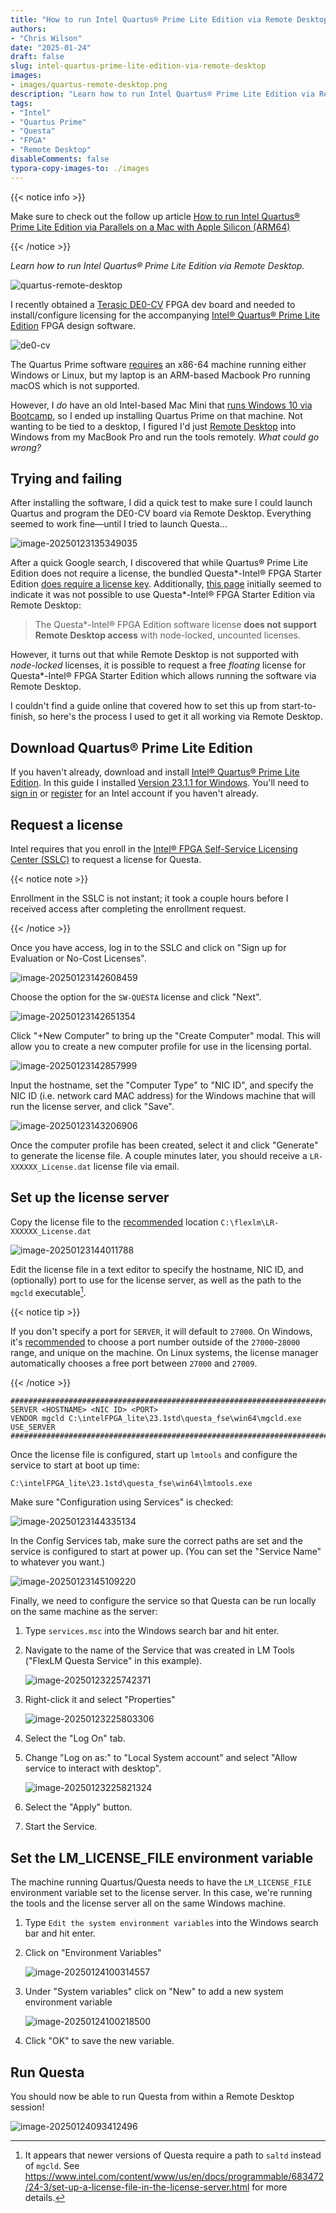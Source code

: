 ```yaml
---
title: "How to run Intel Quartus® Prime Lite Edition via Remote Desktop"
authors:
- "Chris Wilson"
date: "2025-01-24"
draft: false
slug: intel-quartus-prime-lite-edition-via-remote-desktop
images:
- images/quartus-remote-desktop.png
description: "Learn how to run Intel Quartus® Prime Lite Edition via Remote Desktop."
tags:
- "Intel"
- "Quartus Prime"
- "Questa"
- "FPGA"
- "Remote Desktop"
disableComments: false
typora-copy-images-to: ./images
---
```


{{< notice info >}}

Make sure to check out the follow up article [How to run Intel Quartus® Prime Lite Edition via Parallels on a Mac with Apple Silicon (ARM64)](https://cgnd.dev/posts/intel-quartus-prime-lite-edition-via-parallels-mac-apple-silicon-arm64/)

{{< /notice >}}

*Learn how to run Intel Quartus® Prime Lite Edition via Remote Desktop.*

![quartus-remote-desktop](images/quartus-remote-desktop.png)

I recently obtained a [Terasic DE0-CV](https://www.terasic.com.tw/cgi-bin/page/archive.pl?Language=English&CategoryNo=163&No=921) FPGA dev board and needed to install/configure licensing for the accompanying [Intel® Quartus® Prime Lite Edition](https://www.intel.com/content/www/us/en/collections/products/fpga/software/downloads.html?s=Newest&edition=lite&f:guidetmD240C377263B4C70A4EA0E452D0182CA=%5BIntel%C2%AE%20Quartus%C2%AE%20Prime%20Design%20Software%3BIntel%C2%AE%20Quartus%C2%AE%20Prime%20Lite%20Edition%5D) FPGA design software.

![de0-cv](images/de0-cv.png)

The Quartus Prime software [requires](https://www.intel.com/content/www/us/en/support/programmable/support-resources/design-software/os-support.html) an x86-64 machine running either Windows or Linux, but my laptop is an ARM-based Macbook Pro running macOS which is not supported.

However, I *do* have an old Intel-based Mac Mini that [runs Windows 10 via Bootcamp](https://support.apple.com/en-us/102622), so I ended up installing Quartus Prime on that machine. Not wanting to be tied to a desktop, I figured I'd just [Remote Desktop](https://apps.apple.com/us/app/windows-app/id1295203466?mt=12) into Windows from my MacBook Pro and run the tools remotely. *What could go wrong?*

## Trying and failing

After installing the software, I did a quick test to make sure I could launch Quartus and program the DE0-CV board via Remote Desktop. Everything seemed to work fine—until I tried to launch Questa...

![image-20250123135349035](images/image-20250123135349035.png)

After a quick Google search, I discovered that while Quartus® Prime Lite Edition does not require a license, the bundled Questa\*-Intel® FPGA Starter Edition [does require a license key](https://www.intel.com/content/www/us/en/docs/programmable/683472/24-3/types-of-fpga-software-licenses.html). Additionally, [this page](https://www.intel.com/content/www/us/en/docs/programmable/683472/24-3/and-software-license.html) initially seemed to indicate it was not possible to use Questa\*-Intel® FPGA Starter Edition via Remote Desktop:

> The Questa*-Intel® FPGA Edition software license **does not support Remote Desktop access** with node-locked, uncounted licenses.

However, it turns out that while Remote Desktop is not supported with *node-locked* licenses, it is possible to request a free *floating* license for Questa\*-Intel® FPGA Starter Edition which allows running the software via Remote Desktop.

I couldn't find a guide online that covered how to set this up from start-to-finish, so here's the process I used to get it all working via Remote Desktop.

## Download Quartus® Prime Lite Edition

If you haven't already, download and install [Intel® Quartus® Prime Lite Edition](https://fpgasoftware.intel.com/?edition=lite). In this guide I installed [Version 23.1.1 for Windows](https://www.intel.com/content/www/us/en/software-kit/825278/intel-quartus-prime-lite-edition-design-software-version-23-1-1-for-windows.html). You'll need to [sign in](https://www.intel.com/apps/intel/services/unifiedlogin.html) or [register](https://www.intel.com/content/www/us/en/secure/forms/developer/premier-registration.html) for an Intel account if you haven't already.

## Request a license

Intel requires that you enroll in the [Intel® FPGA Self-Service Licensing Center (SSLC)](https://fpgasupport.intel.com/Licensing/license/index.html)  to request a license for Questa.

{{< notice note >}}

Enrollment in the SSLC is not instant; it took a couple hours before I received access after completing the enrollment request.

{{< /notice >}}

Once you have access, log in to the SSLC and click on "Sign up for Evaluation or No-Cost Licenses".

![image-20250123142608459](images/image-20250123142608459.png)

Choose the option for the `SW-QUESTA` license and click "Next".

![image-20250123142651354](images/image-20250123142651354.png)

Click "+New Computer" to bring up the "Create Computer" modal. This will allow you to create a new computer profile for use in the licensing portal.

![image-20250123142857999](images/image-20250123142857999.png)

Input the hostname, set the "Computer Type" to "NIC ID", and specify the NIC ID (i.e. network card MAC address) for the Windows machine that will run the license server, and click "Save".

![image-20250123143206906](images/image-20250123143206906.png)

Once the computer profile has been created, select it and click "Generate" to generate the license file. A couple minutes later, you should receive a `LR-XXXXXX_License.dat` license file via email.

## Set up the license server

Copy the license file to the [recommended](https://www.intel.com/content/www/us/en/docs/programmable/683472/24-3/set-up-a-fixed-license-11345.html) location `C:\flexlm\LR-XXXXXX_License.dat`

![image-20250123144011788](images/image-20250123144011788.png)

Edit the license file in a text editor to specify the hostname, NIC ID, and (optionally) port to use for the license server, as well as the path to the `mgcld` executable[^1].

{{< notice tip >}}

If you don't specify a port for `SERVER`, it will default to `27000`. On Windows, it's [recommended](https://www.intel.com/content/www/us/en/docs/programmable/683472/24-3/set-up-a-license-file-in-the-license-server.html) to choose a port number outside of the `27000`-`28000` range, and unique on the machine. On Linux systems, the license manager automatically chooses a free port between `27000` and `27009`.

{{< /notice >}}

```plaintext
################################################################################
SERVER <HOSTNAME> <NIC ID> <PORT>
VENDOR mgcld C:\intelFPGA_lite\23.1std\questa_fse\win64\mgcld.exe
USE_SERVER
################################################################################
```

Once the license file is configured, start up `lmtools` and configure the service to start at boot up time:

```cmd
C:\intelFPGA_lite\23.1std\questa_fse\win64\lmtools.exe
```

Make sure "Configuration using Services" is checked:

![image-20250123144335134](images/image-20250123144335134.png)

In the Config Services tab, make sure the correct paths are set and the service is configured to start at power up. (You can set the "Service Name" to whatever you want.)

![image-20250123145109220](images/image-20250123145109220.png)

Finally, we need to configure the service so that Questa can be run locally on the same machine as the server:

 1. Type `services.msc` into the Windows search bar and hit enter.

 2. Navigate to the name of the Service that was created in LM Tools ("FlexLM Questa Service" in this example).

    ![image-20250123225742371](images/image-20250123225742371.png)

 3. Right-click it and select "Properties"

    ![image-20250123225803306](images/image-20250123225803306.png)

 4. Select the "Log On" tab.

 5. Change "Log on as:" to "Local System account" and select "Allow service to interact with desktop".

    ![image-20250123225821324](images/image-20250123225821324.png)

 6. Select the "Apply" button.

 7. Start the Service.

## Set the LM_LICENSE_FILE environment variable

The machine running Quartus/Questa needs to have the `LM_LICENSE_FILE` environment variable set to the license server. In this case, we're running the tools and the license server all on the same Windows machine.

1. Type `Edit the system environment variables` into the Windows search bar and hit enter.

2. Click on "Environment Variables"

   ![image-20250124100314557](images/image-20250124100314557.png)

3. Under "System variables" click on "New" to add a new system environment variable

   ![image-20250124100218500](images/image-20250124100218500.png)

4. Click "OK" to save the new variable.

## Run Questa

You should now be able to run Questa from within a Remote Desktop session!

![image-20250124093412496](images/image-20250124093412496.png)

[^1]: It appears that newer versions of Questa require a path to `saltd` instead of `mgcld`. See https://www.intel.com/content/www/us/en/docs/programmable/683472/24-3/set-up-a-license-file-in-the-license-server.html for more details.
